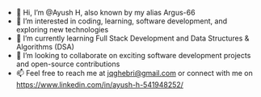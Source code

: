 - 👋 Hi, I’m @Ayush H, also known by my alias Argus-66
- 👀 I’m interested in coding, learning, software development, and exploring new technologies
- 🌱 I’m currently learning Full Stack Development and Data Structures & Algorithms (DSA)
- 💞️ I’m looking to collaborate on exciting software development projects and open-source contributions
- 📫 Feel free to reach me at jqghebri@gmail.com or connect with me on https://www.linkedin.com/in/ayush-h-541948252/

<!---
Argus-66/Argus-66 is a ✨ special ✨ repository because its `README.md` (this file) appears on your GitHub profile.
You can click the Preview link to take a look at your changes.
--->
